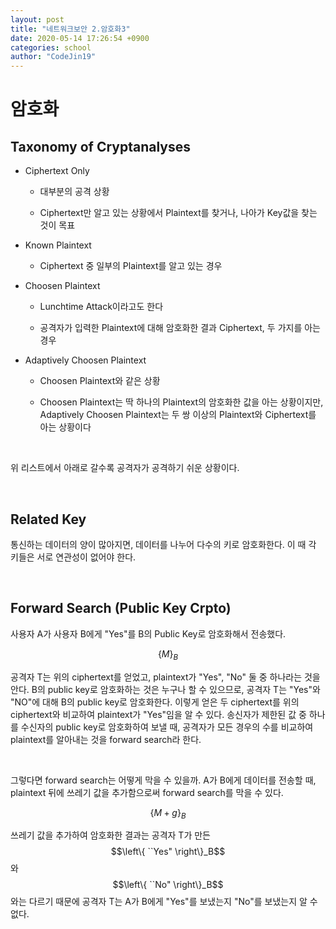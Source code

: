 ```yaml
---
layout: post
title: "네트워크보안 2.암호화3"
date: 2020-05-14 17:26:54 +0900
categories: school
author: "CodeJin19"
---
```


# 암호화

## Taxonomy of Cryptanalyses

 - Ciphertext Only

   - 대부분의 공격 상황
   
   - Ciphertext만 알고 있는 상황에서 Plaintext를 찾거나, 나아가 Key값을 찾는 것이 목표

 - Known Plaintext

   - Ciphertext 중 일부의 Plaintext를 알고 있는 경우

 - Choosen Plaintext

   - Lunchtime Attack이라고도 한다

   - 공격자가 입력한 Plaintext에 대해 암호화한 결과 Ciphertext, 두 가지를 아는 경우

 - Adaptively Choosen Plaintext

   - Choosen Plaintext와 같은 상황

   - Choosen Plaintext는 딱 하나의 Plaintext의 암호화한 값을 아는 상황이지만, Adaptively Choosen Plaintext는 두 쌍 이상의 Plaintext와 Ciphertext를 아는 상황이다

<br>

위 리스트에서 아래로 갈수록 공격자가 공격하기 쉬운 상황이다.

<br>

## Related Key

통신하는 데이터의 양이 많아지면, 데이터를 나누어 다수의 키로 암호화한다. 이 때 각 키들은 서로 연관성이 없어야 한다.

<br>

## Forward Search (Public Key Crpto)

사용자 A가 사용자 B에게 "Yes"를 B의 Public Key로 암호화해서 전송했다.

$$\left\{ M \right\}_B$$

공격자 T는 위의 ciphertext를 얻었고, plaintext가 "Yes", "No" 둘 중 하나라는 것을 안다. B의 public key로 암호화하는 것은 누구나 할 수 있으므로, 공격자 T는 "Yes"와 "NO"에 대해 B의 public key로 암호화한다. 이렇게 얻은 두 ciphertext를 위의 ciphertext와 비교하여 plaintext가 "Yes"임을 알 수 있다. 송신자가 제한된 값 중 하나를 수신자의 public key로 암호화하여 보낼 때, 공격자가 모든 경우의 수를 비교하여 plaintext를 알아내는 것을 forward search라 한다.

<br>

그렇다면 forward search는 어떻게 막을 수 있을까. A가 B에게 데이터를 전송할 때, plaintext 뒤에 쓰레기 값을 추가함으로써 forward search를 막을 수 있다.

$$\left\{ M + g \right\}_B$$

쓰레기 값을 추가하여 암호화한 결과는 공격자 T가 만든 $$\left\{ ``Yes" \right\}_B$$와 $$\left\{ ``No" \right\}_B$$와는 다르기 때문에 공격자 T는 A가 B에게 "Yes"를 보냈는지 "No"를 보냈는지 알 수 없다.